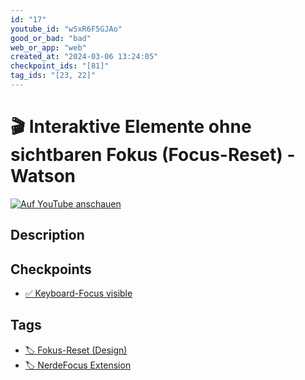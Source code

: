 ```yaml
---
id: "17"
youtube_id: "wSxR6F5GJAo"
good_or_bad: "bad"
web_or_app: "web"
created_at: "2024-03-06 13:24:05"
checkpoint_ids: "[81]"
tag_ids: "[23, 22]"
---
```


# 🎬 Interaktive Elemente ohne sichtbaren Fokus (Focus-Reset) - Watson

[![Auf YouTube anschauen](https://img.youtube.com/vi/wSxR6F5GJAo/sddefault.jpg)](https://youtu.be/wSxR6F5GJAo)

## Description



## Checkpoints

- [✅ Keyboard-Focus visible](/en/wcag/2.4.7-focus-visible/keyboard-focus-visible)

## Tags

- [🏷️ Fokus-Reset (Design)](/en/tags/fokus-reset-design)
- [🏷️ NerdeFocus Extension](/en/tags/nerdefocus-extension)
